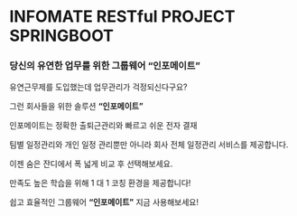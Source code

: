 # INFOMATE RESTful PROJECT SPRINGBOOT

### 당신의 유연한 업무를 위한 그룹웨어 “인포메이트”

유연근무제를 도입했는데 업무관리가 걱정되신다구요?

그런 회사들을 위한 솔루션 **“인포메이트”**

인포메이트는 정확한 출퇴근관리와 빠르고 쉬운 전자 결재

팀별 일정관리와 개인 일정 관리뿐만 아니라 회사 전체 일정관리 서비스를 제공합니다.

이젠 숨은 잔디에서 폭 넓게 비교 후 선택해보세요.

만족도 높은 학습을 위해 1 대 1 코칭 환경을 제공합니다!

쉽고 효율적인 그룹웨어 **“인포메이트”** 지금 사용해보세요!